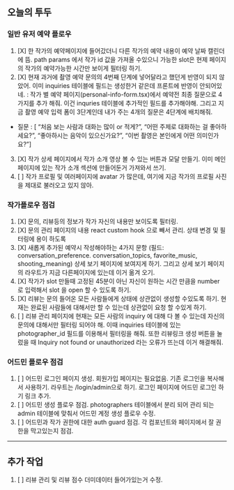 ## 오늘의 투두

### 일반 유저 예약 플로우
1. [X] 한 작가의 예약페이지에 들어갔더니 다른 작가의 예약 내용이 예약 날짜 캘린더에 뜸. path params 에서 작가 id 값을 가져올 수있으니 가능한 slot은 현제 페이지의 작가의 예약가능한 시간만 보이게 필터링 하기.
2. [X] 현재 과거에 촬영 예약 문의의 4번째 단계에 넣어달라고 했던게 반영이 되지 않았어. 이미 inquiries 테이블에 필드는 생성한거 같은데 프론트에 반영이 안되어있네. : 작가 별 예약 페이지(personal-info-form.tsx)에서 예약전 최종 질문으로 4가지를 추가 해줘. 이건 inquries 테이블에 추가적인 필드를 추가해야해. 그리고 지금 촬영 예약 입력 폼이 3단계인데 내가 주는 4개의 질문은 4단계에 배치해줘. 
- 질문 : [
    “처음 보는 사람과 대화는 많이 or 적게?”, “어떤 주제로 대화하는 걸 좋아하세요?”, “좋아하시는 음악이 있으신가요?”, “이번 촬영은 본인에게 어떤 의미인가요?”]
3. [X] 작가 상세 페이지에서 작가 소개 영상 볼 수 있는 버튼과 모달 만들기. 이미 메인 페이지에 있는 작가 소개 섹션에 만들어둔거 가져와서 쓰기.
4. [ ] 작가 프로필 및 여러페이지에 avatar 가 많은데, 여기에 지금 작가의 프로필 사진을 제대로 불러오고 있지 않아. 

### 작가플로우 점검

1. [X] 문의, 리뷰등의 정보가 작가 자신의 내용만 보이도록 필터링.
2. [X] 문의 관리 페이지의 내용 react custom hook 으로 빼서 관리. 상태 변경 및 필터링에 용이 하도록
3. [X] 새롭게 추가된 예약시 작성해야하는 4가지 문항 (필드: conversation_preference. conversation_topics, favorite_music, shooting_meaning) 상세 보기 페이지에 보여지게 하기. 그리고 상세 보기 페이지의 라우트가 지금 다른페이지에 있는데 이거 옮겨 오기. 
4. [X] 작가가 slot 만들때 고정된 45분이 아닌 자신이 원하는 시간 만큼을 number 로 입력해서 slot 을 open 할 수 있도록 하기.
5. [X] 리뷰는 문의 들어온 모든 사람들에게 상태에 상관없이 생성할 수있도록 하기. 현재는 완료된 사람들에 대해서만 할 수 있는데 상관없이 요청 할 수있게 하기.
6. [ ] 리뷰 관리 페이지에 현재는 모든 사람의 inquiry 에 대해 다 볼 수 있는데 자신의 문의에 대해서만 필터링 되어야 해. 이때 inquiries 테이블에 있는 photographer_id 필드를 이용해서 필터링을 해줘. 또한 리뷰링크 생성 버튼을 눌렀을 때 Inquiry not found or unauthorized 라는 오류가 뜨는데 이거 해결해줘.


### 어드민 플로우 점검

1. [ ] 어드민 로그인 페이지 생성. 회원가입 페이지는 필요없음. 기존 로그인을 복사해서 사용하기. 라우트는 /login/admin으로 하기. 로그인 페이지에 어드민 로그인 하기 링크 추가.
2. [ ] 어드민 생성 플로우 점검. photographers 테이블에서 분리 되어 관리 되는 admin 테이블에 맞춰서 어드민 계정 생성 플로우 수정.
3. [ ] 어드민과 작가 권한에 대한 auth guard 점검. 각 컴포넌트와 페이지에서 잘 권한을 막고있는지 점검.


---
## 추가 작업

1. [ ] 리뷰 관리 및 리뷰 점수 더미데이터 들어가있는거 수정. 